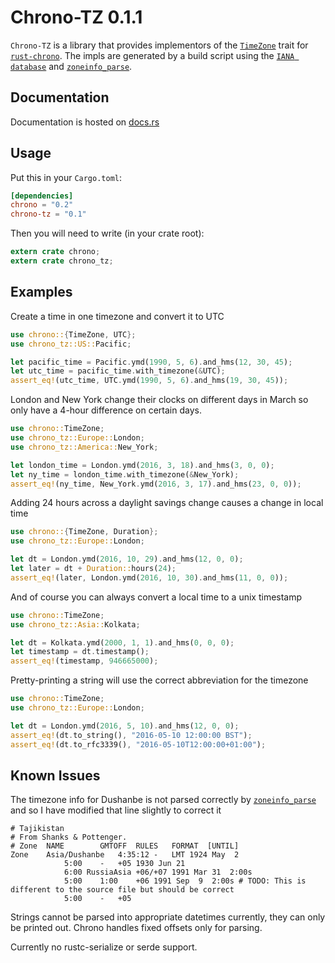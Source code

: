 # Chrono-TZ 0.1.1

`Chrono-TZ` is a library that provides implementors of the
[`TimeZone`][timezone] trait for [`rust-chrono`][chrono]. The
impls are generated by a build script using the [`IANA database`][iana]
and [`zoneinfo_parse`][zoneinfo_parse].

[chrono]: https://github.com/lifthrasiir/rust-chrono
[timezone]: ../chrono/offset/trait.TimeZone.html
[iana]: http://www.iana.org/time-zones

## Documentation

Documentation is hosted on [docs.rs][docsrs]

[docsrs]: https://docs.rs/chrono-tz

## Usage

Put this in your `Cargo.toml`:

```toml
[dependencies]
chrono = "0.2"
chrono-tz = "0.1"
```

Then you will need to write (in your crate root):

```rust
extern crate chrono;
extern crate chrono_tz;
```

## Examples

Create a time in one timezone and convert it to UTC

```rust
use chrono::{TimeZone, UTC};
use chrono_tz::US::Pacific;

let pacific_time = Pacific.ymd(1990, 5, 6).and_hms(12, 30, 45);
let utc_time = pacific_time.with_timezone(&UTC);
assert_eq!(utc_time, UTC.ymd(1990, 5, 6).and_hms(19, 30, 45));
```

London and New York change their clocks on different days in March
so only have a 4-hour difference on certain days.

```rust
use chrono::TimeZone;
use chrono_tz::Europe::London;
use chrono_tz::America::New_York;

let london_time = London.ymd(2016, 3, 18).and_hms(3, 0, 0);
let ny_time = london_time.with_timezone(&New_York);
assert_eq!(ny_time, New_York.ymd(2016, 3, 17).and_hms(23, 0, 0));
```

Adding 24 hours across a daylight savings change causes a change
in local time

```rust
use chrono::{TimeZone, Duration};
use chrono_tz::Europe::London;

let dt = London.ymd(2016, 10, 29).and_hms(12, 0, 0);
let later = dt + Duration::hours(24);
assert_eq!(later, London.ymd(2016, 10, 30).and_hms(11, 0, 0));
```

And of course you can always convert a local time to a unix timestamp

```rust
use chrono::TimeZone;
use chrono_tz::Asia::Kolkata;

let dt = Kolkata.ymd(2000, 1, 1).and_hms(0, 0, 0);
let timestamp = dt.timestamp();
assert_eq!(timestamp, 946665000);
```

Pretty-printing a string will use the correct abbreviation for the timezone

```rust
use chrono::TimeZone;
use chrono_tz::Europe::London;

let dt = London.ymd(2016, 5, 10).and_hms(12, 0, 0);
assert_eq!(dt.to_string(), "2016-05-10 12:00:00 BST");
assert_eq!(dt.to_rfc3339(), "2016-05-10T12:00:00+01:00");
```

## Known Issues

The timezone info for Dushanbe is not parsed correctly by [`zoneinfo_parse`][zoneinfo_parse]
and so I have modified that line slightly to correct it

```
# Tajikistan
# From Shanks & Pottenger.
# Zone	NAME		GMTOFF	RULES	FORMAT	[UNTIL]
Zone	Asia/Dushanbe	4:35:12 -	LMT	1924 May  2
			5:00	-	+05	1930 Jun 21
			6:00 RussiaAsia +06/+07	1991 Mar 31  2:00s
			5:00	1:00	+06	1991 Sep  9  2:00s # TODO: This is different to the source file but should be correct
			5:00	-	+05
```

Strings cannot be parsed into appropriate datetimes currently, they can only be printed out.
Chrono handles fixed offsets only for parsing.

Currently no rustc-serialize or serde support.

[zoneinfo_parse]: https://github.com/rust-datetime/zoneinfo-parse
